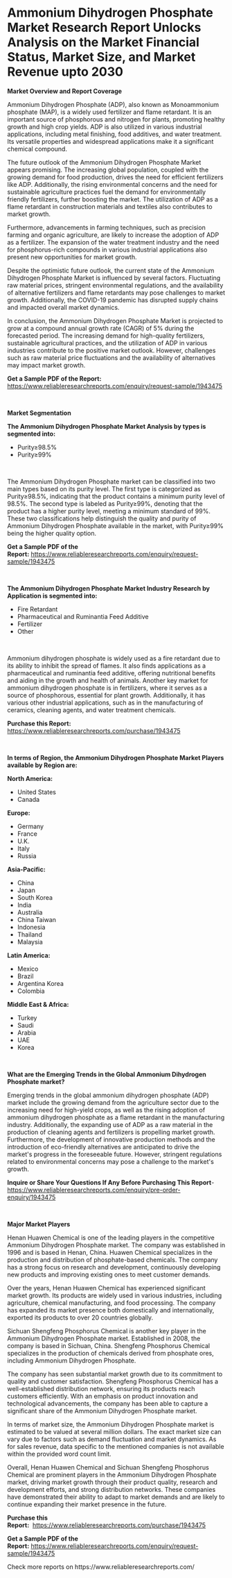 <p><h1>Ammonium Dihydrogen Phosphate Market Research Report Unlocks Analysis on the Market Financial Status, Market Size, and Market Revenue upto 2030</h1></p><p><strong>Market Overview and Report Coverage</strong></p>
<p><p>Ammonium Dihydrogen Phosphate (ADP), also known as Monoammonium phosphate (MAP), is a widely used fertilizer and flame retardant. It is an important source of phosphorous and nitrogen for plants, promoting healthy growth and high crop yields. ADP is also utilized in various industrial applications, including metal finishing, food additives, and water treatment. Its versatile properties and widespread applications make it a significant chemical compound.</p><p>The future outlook of the Ammonium Dihydrogen Phosphate Market appears promising. The increasing global population, coupled with the growing demand for food production, drives the need for efficient fertilizers like ADP. Additionally, the rising environmental concerns and the need for sustainable agriculture practices fuel the demand for environmentally friendly fertilizers, further boosting the market. The utilization of ADP as a flame retardant in construction materials and textiles also contributes to market growth.</p><p>Furthermore, advancements in farming techniques, such as precision farming and organic agriculture, are likely to increase the adoption of ADP as a fertilizer. The expansion of the water treatment industry and the need for phosphorus-rich compounds in various industrial applications also present new opportunities for market growth.</p><p>Despite the optimistic future outlook, the current state of the Ammonium Dihydrogen Phosphate Market is influenced by several factors. Fluctuating raw material prices, stringent environmental regulations, and the availability of alternative fertilizers and flame retardants may pose challenges to market growth. Additionally, the COVID-19 pandemic has disrupted supply chains and impacted overall market dynamics.</p><p>In conclusion, the Ammonium Dihydrogen Phosphate Market is projected to grow at a compound annual growth rate (CAGR) of 5% during the forecasted period. The increasing demand for high-quality fertilizers, sustainable agricultural practices, and the utilization of ADP in various industries contribute to the positive market outlook. However, challenges such as raw material price fluctuations and the availability of alternatives may impact market growth.</p></p>
<p><strong>Get a Sample PDF of the Report:</strong> <a href="https://www.reliableresearchreports.com/enquiry/request-sample/1943475">https://www.reliableresearchreports.com/enquiry/request-sample/1943475</a></p>
<p>&nbsp;</p>
<p><strong>Market Segmentation</strong></p>
<p><strong>The Ammonium Dihydrogen Phosphate Market Analysis by types is segmented into:</strong></p>
<p><ul><li>Purity≥98.5%</li><li>Purity≥99%</li></ul></p>
<p>&nbsp;</p>
<p><p>The Ammonium Dihydrogen Phosphate market can be classified into two main types based on its purity level. The first type is categorized as Purity≥98.5%, indicating that the product contains a minimum purity level of 98.5%. The second type is labeled as Purity≥99%, denoting that the product has a higher purity level, meeting a minimum standard of 99%. These two classifications help distinguish the quality and purity of Ammonium Dihydrogen Phosphate available in the market, with Purity≥99% being the higher quality option.</p></p>
<p><strong>Get a Sample PDF of the Report:</strong>&nbsp;<a href="https://www.reliableresearchreports.com/enquiry/request-sample/1943475">https://www.reliableresearchreports.com/enquiry/request-sample/1943475</a></p>
<p>&nbsp;</p>
<p><strong>The Ammonium Dihydrogen Phosphate Market Industry Research by Application is segmented into:</strong></p>
<p><ul><li>Fire Retardant</li><li>Pharmaceutical and Ruminantia Feed Additive</li><li>Fertilizer</li><li>Other</li></ul></p>
<p>&nbsp;</p>
<p><p>Ammonium dihydrogen phosphate is widely used as a fire retardant due to its ability to inhibit the spread of flames. It also finds applications as a pharmaceutical and ruminantia feed additive, offering nutritional benefits and aiding in the growth and health of animals. Another key market for ammonium dihydrogen phosphate is in fertilizers, where it serves as a source of phosphorous, essential for plant growth. Additionally, it has various other industrial applications, such as in the manufacturing of ceramics, cleaning agents, and water treatment chemicals.</p></p>
<p><strong>Purchase this Report:</strong>&nbsp; <a href="https://www.reliableresearchreports.com/purchase/1943475">https://www.reliableresearchreports.com/purchase/1943475</a></p>
<p>&nbsp;</p>
<p><strong>In terms of Region, the Ammonium Dihydrogen Phosphate Market Players available by Region are:</strong></p>
<p>
    <p> <strong> North America: </strong>
        <ul>
            <li>United States</li>
            <li>Canada</li>
        </ul>
        </p> 
    <p> <strong> Europe: </strong>
        <ul>
            <li>Germany</li>
            <li>France</li>
            <li>U.K.</li>
            <li>Italy</li>
            <li>Russia</li>
        </ul>
        </p> 
    <p> <strong> Asia-Pacific: </strong>
        <ul>
            <li>China</li>
            <li>Japan</li>
            <li>South Korea</li>
            <li>India</li>
            <li>Australia</li>
            <li>China Taiwan</li>
            <li>Indonesia</li>
            <li>Thailand</li>
            <li>Malaysia</li>
        </ul>
        </p> 
    <p> <strong> Latin America: </strong>
        <ul>
            <li>Mexico</li>
            <li>Brazil</li>
            <li>Argentina Korea</li>
            <li>Colombia</li>
        </ul>
        </p> 
    <p> <strong> Middle East & Africa: </strong>
        <ul>
            <li>Turkey</li>
            <li>Saudi</li>
            <li>Arabia</li>
            <li>UAE</li>
            <li>Korea</li>
        </ul>
    </p>
    </p>
<p>&nbsp;</p>
<p><strong>What are the Emerging Trends in the Global Ammonium Dihydrogen Phosphate market?</strong></p>
<p><p>Emerging trends in the global ammonium dihydrogen phosphate (ADP) market include the growing demand from the agriculture sector due to the increasing need for high-yield crops, as well as the rising adoption of ammonium dihydrogen phosphate as a flame retardant in the manufacturing industry. Additionally, the expanding use of ADP as a raw material in the production of cleaning agents and fertilizers is propelling market growth. Furthermore, the development of innovative production methods and the introduction of eco-friendly alternatives are anticipated to drive the market's progress in the foreseeable future. However, stringent regulations related to environmental concerns may pose a challenge to the market's growth.</p></p>
<p><strong>Inquire or Share Your Questions If Any Before Purchasing This Report</strong>- <a href="https://www.reliableresearchreports.com/enquiry/pre-order-enquiry/1943475">https://www.reliableresearchreports.com/enquiry/pre-order-enquiry/1943475</a></p>
<p>&nbsp;</p>
<p><strong>Major Market Players</strong></p>
<p><p>Henan Huawen Chemical is one of the leading players in the competitive Ammonium Dihydrogen Phosphate market. The company was established in 1996 and is based in Henan, China. Huawen Chemical specializes in the production and distribution of phosphate-based chemicals. The company has a strong focus on research and development, continuously developing new products and improving existing ones to meet customer demands.</p><p>Over the years, Henan Huawen Chemical has experienced significant market growth. Its products are widely used in various industries, including agriculture, chemical manufacturing, and food processing. The company has expanded its market presence both domestically and internationally, exported its products to over 20 countries globally.</p><p>Sichuan Shengfeng Phosphorus Chemical is another key player in the Ammonium Dihydrogen Phosphate market. Established in 2008, the company is based in Sichuan, China. Shengfeng Phosphorus Chemical specializes in the production of chemicals derived from phosphate ores, including Ammonium Dihydrogen Phosphate.</p><p>The company has seen substantial market growth due to its commitment to quality and customer satisfaction. Shengfeng Phosphorus Chemical has a well-established distribution network, ensuring its products reach customers efficiently. With an emphasis on product innovation and technological advancements, the company has been able to capture a significant share of the Ammonium Dihydrogen Phosphate market.</p><p>In terms of market size, the Ammonium Dihydrogen Phosphate market is estimated to be valued at several million dollars. The exact market size can vary due to factors such as demand fluctuation and market dynamics. As for sales revenue, data specific to the mentioned companies is not available within the provided word count limit.</p><p>Overall, Henan Huawen Chemical and Sichuan Shengfeng Phosphorus Chemical are prominent players in the Ammonium Dihydrogen Phosphate market, driving market growth through their product quality, research and development efforts, and strong distribution networks. These companies have demonstrated their ability to adapt to market demands and are likely to continue expanding their market presence in the future.</p></p>
<p><strong>Purchase this Report:</strong>&nbsp;&nbsp;<a href="https://www.reliableresearchreports.com/purchase/1943475">https://www.reliableresearchreports.com/purchase/1943475</a></p>
<p></p>
<p><strong>Get a Sample PDF of the Report:</strong>&nbsp;<a href="https://www.reliableresearchreports.com/enquiry/request-sample/1943475">https://www.reliableresearchreports.com/enquiry/request-sample/1943475</a></p>
<p>Check more reports on https://www.reliableresearchreports.com/</p>